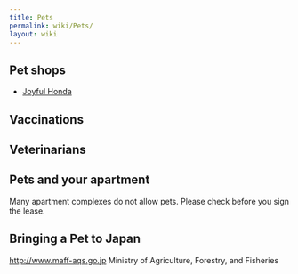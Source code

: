 ```yaml
---
title: Pets
permalink: wiki/Pets/
layout: wiki
---
```


Pet shops
---------

-   [Joyful Honda](/wiki/Joyful_Honda "wikilink")

Vaccinations
------------

Veterinarians
-------------

Pets and your apartment
-----------------------

Many apartment complexes do not allow pets. Please check before you sign
the lease.

Bringing a Pet to Japan
-----------------------

<http://www.maff-aqs.go.jp> Ministry of Agriculture, Forestry, and
Fisheries
